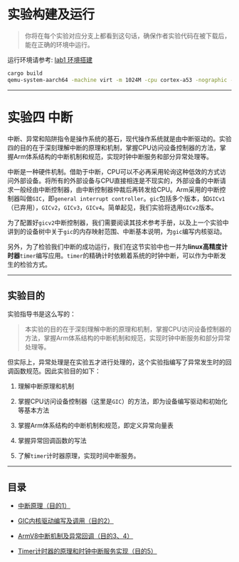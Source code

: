 # 实验构建及运行

> 你将在每个实验对应分支上都看到这句话，确保作者实验代码在被下载后，能在正确的环境中运行。

运行环境请参考: [lab1 环境搭建](https://github.com/2X-ercha/blogOS-armV8/tree/lab1/docs/environment)

```bash
cargo build
qemu-system-aarch64 -machine virt -m 1024M -cpu cortex-a53 -nographic -kernel target/aarch64-unknown-none-softfloat/debug/blogos_armv8
```

--------

# 实验四 中断

中断、异常和陷阱指令是操作系统的基石，现代操作系统就是由中断驱动的。实验四的目的在于深刻理解中断的原理和机制，掌握CPU访问设备控制器的方法，掌握Arm体系结构的中断机制和规范，实现时钟中断服务和部分异常处理等。

中断是一种硬件机制。借助于中断，CPU可以不必再采用轮询这种低效的方式访问外部设备。将所有的外部设备与CPU直接相连是不现实的，外部设备的中断请求一般经由中断控制器，由中断控制器仲裁后再转发给CPU。Arm采用的中断控制器叫做`GIC`，即`general interrupt controller`。`gic`包括多个版本，如`GICv1`（已弃用），`GICv2`，`GICv3`，`GICv4`。简单起见，我们实验将选用`GICv2`版本。

为了配置好`gicv2`中断控制器，我们需要阅读其技术参考手册，以及上一个实验中讲到的设备树中关于`gic`的内存映射范围、中断基本说明，为`gic`编写内核驱动。

另外，为了检验我们中断的成功运行，我们在这节实验中也一并为**linux高精度计时器**`timer`编写应用。`timer`的精确计时依赖着系统的时钟中断，可以作为中断发生的检验方式。

--------

## 实验目的

实验指导书是这么写的：

> 本实验的目的在于深刻理解中断的原理和机制，掌握CPU访问设备控制器的方法，掌握Arm体系结构的中断机制和规范，实现时钟中断服务和部分异常处理等。

但实际上，异常处理是在实验五才进行处理的，这个实验指编写了异常发生时的回调函数规范。因此实验目的如下：

1. 理解中断原理和机制

2. 掌握CPU访问设备控制器（这里是`GIC`）的方法，即为设备编写驱动和初始化等基本方法

3. 掌握Arm体系结构的中断机制和规范，即定义异常向量表

4. 掌握异常回调函数的写法

5. 了解`timer`计时器原理，实现时间中断服务。

--------

## 目录

* [中断原理（目的1）](./docs/interrupts/)

* [GIC内核驱动编写及调用（目的2）](./docs/gic/)

* [ArmV8中断机制及异常回调（目的3、4）](./docs/exceptions/)

* [Timer计时器的原理和时钟中断服务实现（目的5）](./docs/timer/)